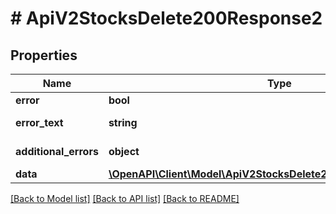 # # ApiV2StocksDelete200Response2

## Properties

Name | Type | Description | Notes
------------ | ------------- | ------------- | -------------
**error** | **bool** | Флаг ошибки. | [optional]
**error_text** | **string** | Описание ошибки. | [optional]
**additional_errors** | **object** | Дополнительные ошибки. | [optional]
**data** | [**\OpenAPI\Client\Model\ApiV2StocksDelete200Response2DataInner[]**](ApiV2StocksDelete200Response2DataInner.md) |  | [optional]

[[Back to Model list]](../../README.md#models) [[Back to API list]](../../README.md#endpoints) [[Back to README]](../../README.md)
